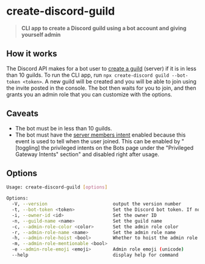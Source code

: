 # create-discord-guild
> **CLI app to create a Discord guild using a bot account and giving yourself admin**

## How it works
The Discord API makes for a bot user to [create a guild](https://discord.com/developers/docs/resources/guild#create-guild) (server) if it is in less than 10 guilds. To run the CLI app, run `npx create-discord guild --bot-token <token>`. A new guild will be created and you will be able to join using the invite posted in the console. The bot then waits for you to join, and then grants you an admin role that you can customize with the options. 

## Caveats
- The bot must be in less than 10 guilds. 
- The bot must have the [server members intent](https://discord.com/developers/docs/topics/gateway#privileged-intents) enabled because this event is used to tell when the user joined. This can be enabled by "[toggling] the privileged intents on the Bots page under the "Privileged Gateway Intents" section" and disabled right after usage.  

## Options
```sh
Usage: create-discord-guild [options]

Options:
  -V, --version                        output the version number
  -t, --bot-token <token>              Set the Discord bot token. If not specified, use bot owner
  -i, --owner-id <id>                  Set the owner ID
  -n, --guild-name <name>              Set the guild name
  -c, --admin-role-color <color>       Set the admin role color
  -r, --admin-role-name <name>         Set the admin role name
  -h, --admin-role-hoist <bool>        Whether to hoist the admin role or not
  -m, --admin-role-mentionable <bool>
  -e --admin-role-emoji <emoji>        Admin role emoji (unicode)
  --help                               display help for command
  ```


